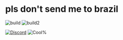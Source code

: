 # pls don't send me to brazil

![build][build]
![build2](https://img.shields.io/github/workflow/status/ElCholoGamer/brazil-bot/Build?label=Build&style=flat-square&logo=Github)

[![Discord](https://img.shields.io/discord/695820647947042896?color=00aae8&logo=discord&style=for-the-badge)](https://cutt.ly/OrangCult 'The Orang Cult')
![Cool%](https://img.shields.io/badge/COOL%25-69,420%25-00aae8?style=for-the-badge)

[build]: https://github.com/ElCholoGamer/brazil-bot/workflows/Build/badge.svg
